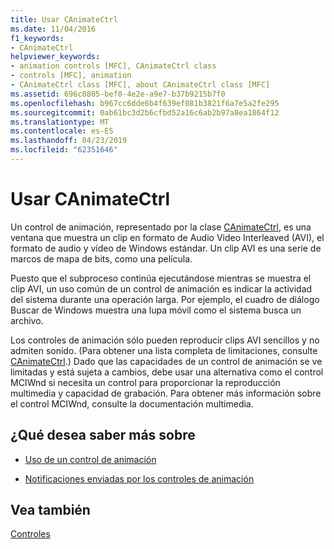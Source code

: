 ```yaml
---
title: Usar CAnimateCtrl
ms.date: 11/04/2016
f1_keywords:
- CAnimateCtrl
helpviewer_keywords:
- animation controls [MFC], CAnimateCtrl class
- controls [MFC], animation
- CAnimateCtrl class [MFC], about CAnimateCtrl class [MFC]
ms.assetid: 696c0805-bef0-4e2e-a9e7-b37b9215b7f0
ms.openlocfilehash: b967cc6dde6b4f639ef081b3821f6a7e5a2fe295
ms.sourcegitcommit: 0ab61bc3d2b6cfbd52a16c6ab2b97a8ea1864f12
ms.translationtype: MT
ms.contentlocale: es-ES
ms.lasthandoff: 04/23/2019
ms.locfileid: "62351646"
---
```

# <a name="using-canimatectrl"></a>Usar CAnimateCtrl

Un control de animación, representado por la clase [CAnimateCtrl](../mfc/reference/canimatectrl-class.md), es una ventana que muestra un clip en formato de Audio Video Interleaved (AVI), el formato de audio y vídeo de Windows estándar. Un clip AVI es una serie de marcos de mapa de bits, como una película.

Puesto que el subproceso continúa ejecutándose mientras se muestra el clip AVI, un uso común de un control de animación es indicar la actividad del sistema durante una operación larga. Por ejemplo, el cuadro de diálogo Buscar de Windows muestra una lupa móvil como el sistema busca un archivo.

Los controles de animación sólo pueden reproducir clips AVI sencillos y no admiten sonido. (Para obtener una lista completa de limitaciones, consulte [CAnimateCtrl](../mfc/reference/canimatectrl-class.md).) Dado que las capacidades de un control de animación se ve limitadas y está sujeta a cambios, debe usar una alternativa como el control MCIWnd si necesita un control para proporcionar la reproducción multimedia y capacidad de grabación. Para obtener más información sobre el control MCIWnd, consulte la documentación multimedia.

## <a name="what-do-you-want-to-know-more-about"></a>¿Qué desea saber más sobre

- [Uso de un control de animación](../mfc/using-an-animation-control.md)

- [Notificaciones enviadas por los controles de animación](../mfc/notifications-sent-by-animation-controls.md)

## <a name="see-also"></a>Vea también

[Controles](../mfc/controls-mfc.md)
